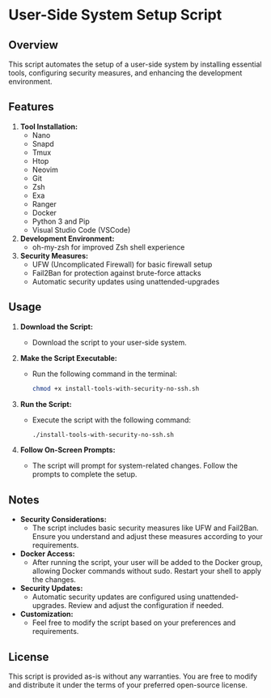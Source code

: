 # User-Side System Setup Script

## Overview

This script automates the setup of a user-side system by installing essential tools, configuring security measures, and enhancing the development environment.

## Features

1. **Tool Installation:**
    - Nano
    - Snapd
    - Tmux
    - Htop
    - Neovim
    - Git
    - Zsh
    - Exa
    - Ranger
    - Docker
    - Python 3 and Pip
    - Visual Studio Code (VSCode)
2. **Development Environment:**
    - oh-my-zsh for improved Zsh shell experience
3. **Security Measures:**
    - UFW (Uncomplicated Firewall) for basic firewall setup
    - Fail2Ban for protection against brute-force attacks
    - Automatic security updates using unattended-upgrades

## Usage

1. **Download the Script:**
    - Download the script to your user-side system.
2. **Make the Script Executable:**
    - Run the following command in the terminal:
        
        ```bash
        chmod +x install-tools-with-security-no-ssh.sh
        
        ```
        
3. **Run the Script:**
    - Execute the script with the following command:
        
        ```bash
        ./install-tools-with-security-no-ssh.sh
        
        ```
        
4. **Follow On-Screen Prompts:**
    - The script will prompt for system-related changes. Follow the prompts to complete the setup.

## Notes

- **Security Considerations:**
    - The script includes basic security measures like UFW and Fail2Ban. Ensure you understand and adjust these measures according to your requirements.
- **Docker Access:**
    - After running the script, your user will be added to the Docker group, allowing Docker commands without sudo. Restart your shell to apply the changes.
- **Security Updates:**
    - Automatic security updates are configured using unattended-upgrades. Review and adjust the configuration if needed.
- **Customization:**
    - Feel free to modify the script based on your preferences and requirements.

## License

This script is provided as-is without any warranties. You are free to modify and distribute it under the terms of your preferred open-source license.
